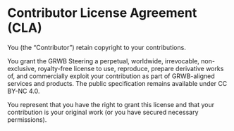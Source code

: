 # Contributor License Agreement (CLA)

You (the “Contributor”) retain copyright to your contributions.

You grant the GRWB Steering a perpetual, worldwide, irrevocable, non-exclusive,
royalty-free license to use, reproduce, prepare derivative works of, and
commercially exploit your contribution as part of GRWB-aligned services and
products. The public specification remains available under CC BY-NC 4.0.

You represent that you have the right to grant this license and that your
contribution is your original work (or you have secured necessary permissions).
